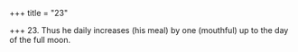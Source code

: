 +++
title = "23"

+++
23. Thus he daily increases (his meal) by one (mouthful) up to the day of the full moon.
